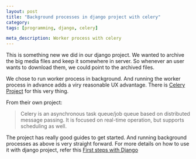 ```yaml
---
layout: post
title: "Background processes in django project with celery"
category:
tags: [programming, django, celery]

meta_description: Worker process with celery
---
```

This is something new we did in our django project. We wanted to archive the big media files and keep it somewhere in server. So whenever an user wants to download them, we could point to the archived files.

We chose to run worker process in background. And running the worker process in advance adds a viry reasonable UX advantage. There is [Celery Project][1] for this very thing.

From their own project:

> Celery is an asynchronous task queue/job queue based on distributed message passing. It is focused on real-time operation, but supports scheduling as well.

The project has really good guides to get started. And running background processes as above is very straight forward. For more details on how to use it with django project, refer this [First steps with Django][2]


[1]: http://celeryproject.org/
[2]: http://docs.celeryproject.org/en/latest/django/first-steps-with-django.html